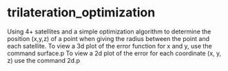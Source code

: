 # trilateration_optimization
Using 4+ satellites and a simple optimization algorithm to determine the position (x,y,z) of a point when giving the radius between the point and each satellite.
To view a 3d plot of the error function for x and y, use the command  surface.p
To view a 2d plot of the error for each coordinate (x, y, z) use the command  2d.p

